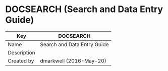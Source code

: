 # DOCSEARCH (Search and Data Entry Guide)

Key | DOCSEARCH  
---|---  
Name | Search and Data Entry Guide  
Description |   
Created by | dmarkwell (2016-May-20)
